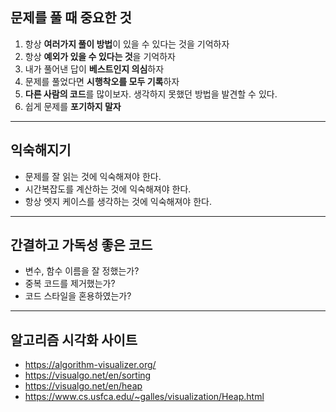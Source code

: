 ## 문제를 풀 때 중요한 것

1. 항상 **여러가지 풀이 방법**이 있을 수 있다는 것을 기억하자
2. 항상 **예외가 있을 수 있다는 것**을 기억하자
3. 내가 풀어낸 답이 **베스트인지 의심**하자
4. 문제를 풀었다면 **시행착오를 모두 기록**하자
5. **다른 사람의 코드**를 많이보자. 생각하지 못했던 방법을 발견할 수 있다.
6. 쉽게 문제를 **포기하지 말자**

---

## 익숙해지기

- 문제를 잘 읽는 것에 익숙해져야 한다.
- 시간복잡도를 계산하는 것에 익숙해져야 한다.
- 항상 엣지 케이스를 생각하는 것에 익숙해져야 한다.

---

## 간결하고 가독성 좋은 코드

- 변수, 함수 이름을 잘 정했는가?
- 중복 코드를 제거했는가?
- 코드 스타일을 혼용하였는가?

---

## 알고리즘 시각화 사이트

- https://algorithm-visualizer.org/
- https://visualgo.net/en/sorting
- https://visualgo.net/en/heap
- https://www.cs.usfca.edu/~galles/visualization/Heap.html
